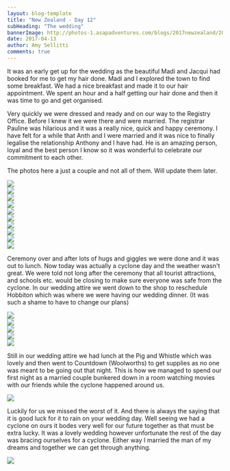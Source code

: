 ```yaml
---
layout: blog-template
title: "New Zealand - Day 12"
subHeading: "The wedding"
bannerImage: http://photos-1.asapadventures.com/blogs/2017newzealand/2017-04-13/DSC_8589.JPG_compressed.JPEG
date: 2017-04-13
author: Amy Sellitti
comments: true
---
```


It was an early get up for the wedding as the beautiful Madi and Jacqui had booked for me to get my hair done. Madi and I explored the town to find some breakfast. We had a nice breakfast and made it to our hair appointment. We spent an hour and a half getting our hair done and then it was time to go and get organised.

Very quickly we were dressed and ready and on our way to the Registry Office. Before I knew it we were there and were married. The registrar Pauline was hilarious and it was a really nice, quick and happy ceremony. I have felt for a while that Anth and I were married and it was nice to finally legalise the relationship Anthony and I have had. He is an amazing person, loyal and the best person I know so it was wonderful to celebrate our commitment to each other.

The photos here a just a couple and not all of them. Will update them later.

<div class="center-image"><img src="http://photos-1.asapadventures.com/blogs/2017newzealand/2017-04-13/DSC_8429.JPG_compressed.JPEG" /></div>
<div class="center-image"><img src="http://photos-1.asapadventures.com/blogs/2017newzealand/2017-04-13/DSC_8440.JPG_compressed.JPEG" /></div>
<div class="center-image"><img src="http://photos-1.asapadventures.com/blogs/2017newzealand/2017-04-13/DSC_8458.JPG_compressed.JPEG" /></div>
<div class="center-image"><img src="http://photos-1.asapadventures.com/blogs/2017newzealand/2017-04-13/DSC_8471.JPG_compressed.JPEG" /></div>
<div class="center-image"><img src="http://photos-1.asapadventures.com/blogs/2017newzealand/2017-04-13/DSC_8477.JPG_compressed.JPEG" /></div>
<div class="center-image"><img src="http://photos-1.asapadventures.com/blogs/2017newzealand/2017-04-13/DSC_8500.JPG_compressed.JPEG" /></div>
<div class="center-image"><img src="http://photos-1.asapadventures.com/blogs/2017newzealand/2017-04-13/DSC_8557.JPG_compressed.JPEG" /></div>
<div class="center-image"><img src="http://photos-1.asapadventures.com/blogs/2017newzealand/2017-04-13/DSC_8568.JPG_compressed.JPEG" /></div>
<div class="center-image"><img src="http://photos-1.asapadventures.com/blogs/2017newzealand/2017-04-13/DSC_8577.JPG_compressed.JPEG" /></div>
<div class="center-image"><img src="http://photos-1.asapadventures.com/blogs/2017newzealand/2017-04-13/DSC_8589.JPG_compressed.JPEG" /></div>

Ceremony over and after lots of hugs and giggles we were done and it was out to lunch. Now today was actually a cyclone day and the weather wasn't great. We were told not long after the ceremony that all tourist attractions, and schools etc. would be closing to make sure everyone was safe from the cyclone. In our wedding attire we went down to the shop to reschedule Hobbiton which was where we were having our wedding dinner. (It was such a shame to have to change our plans)

<div class="center-image"><img src="http://photos-1.asapadventures.com/blogs/2017newzealand/2017-04-13/DSC_8592.JPG_compressed.JPEG" /></div>

<div class="center-image"><img src="http://photos-1.asapadventures.com/blogs/2017newzealand/2017-04-13/20170413_144952.jpg_compressed.JPEG" /></div>
<div class="center-image"><img src="http://photos-1.asapadventures.com/blogs/2017newzealand/2017-04-13/20170413_144849.jpg_compressed.JPEG" /></div>
<div class="center-image"><img src="http://photos-1.asapadventures.com/blogs/2017newzealand/2017-04-13/20170413_144952.jpg_compressed.JPEG" /></div>
<div class="center-image"><img src="http://photos-1.asapadventures.com/blogs/2017newzealand/2017-04-13/DSC_0924.JPG_compressed.JPEG" /></div>

Still in our wedding attire we had lunch at the Pig and Whistle which was lovely and then went to Countdown (Woolworths) to get supplies as no one was meant to be going out that night. This is how we managed to spend our first night as a married couple bunkered down in a room watching movies with our friends while the cyclone happened around us.

<div class="center-image"><img src="http://photos-1.asapadventures.com/blogs/2017newzealand/2017-04-13/20170413_133445.jpg_compressed.JPEG" /></div>

Luckily for us we missed the worst of it. And there is always the saying that it is good luck for it to rain on your wedding day. Well seeing we had a cyclone on ours it bodes very well for our future together as that must be extra lucky. It was a lovely wedding however unfortunate the rest of the day was bracing ourselves for a cyclone. Either way I married the man of my dreams and together we can get through anything.

<div class="center-image"><img src="http://photos-1.asapadventures.com/blogs/2017newzealand/2017-04-13/20170413_161412.jpg_compressed.JPEG" /></div>
